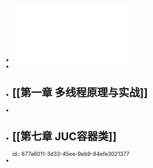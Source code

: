 - ![极致经典（卷2）：Java高并发核心编程(卷2) -尼恩Java硬核架构班- 特供v11.pdf](../assets/极致经典（卷2）：Java高并发核心编程(卷2)_-尼恩Java硬核架构班-_特供v11_1736003715612_0.pdf)
-
- # [[第一章 多线程原理与实战]]
-
- # [[第七章 JUC容器类]]
  id:: 677a6011-3d33-45ee-9eb9-84efe3021377
-